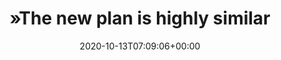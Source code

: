 ---
retweeted: false
source: <a href="http://twitter.com/download/android" rel="nofollow">Twitter for Android</a>
entities:
  hashtags: []
  symbols: []
  user_mentions: []
  urls:
  - url: https://t.co/B53BfJdZdC
    expanded_url: https://futurism.com/spacex-building-military-rocket-to-ship-weapons-anywhere-world/amp?__twitter_impression=true
    display_url: futurism.com/spacex-buildin…
    indices:
    - '71'
    - '94'
display_text_range:
- '0'
- '94'
favorite_count: '0'
id_str: '1315912430619447297'
truncated: false
retweet_count: '0'
id: '1315912430619447297'
possibly_sensitive: false
created_at: Tue Oct 13 07:09:06 +0000 2020
favorited: false
full_text: "»The new plan is highly similar, just with weapons rather than people«"
lang: en
quote_url: https://futurism.com/spacex-building-military-rocket-to-ship-weapons-anywhere-world/amp?__twitter_impression=true
tags:
- pesos:twitter
date: '2020-10-13T07:09:06+00:00'
src: https://twitter.com/bascht/status/1315912430619447297
original_url: https://twitter.com/bascht/status/1315912430619447297
type: twitter_tweet
text: "»The new plan is highly similar, just with weapons rather than people«"
title: "»The new plan is highly similar"

---